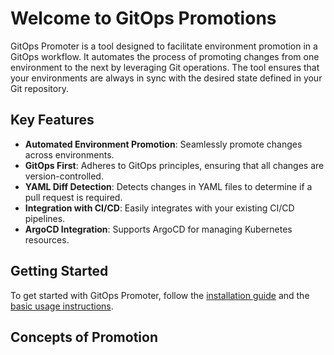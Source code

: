 # Welcome to GitOps Promotions

GitOps Promoter is a tool designed to facilitate environment promotion in a GitOps workflow. It automates the process of promoting changes from one environment to the next by leveraging Git operations. The tool ensures that your environments are always in sync with the desired state defined in your Git repository.

## Key Features

- **Automated Environment Promotion**: Seamlessly promote changes across environments.
- **GitOps First**: Adheres to GitOps principles, ensuring that all changes are version-controlled.
- **YAML Diff Detection**: Detects changes in YAML files to determine if a pull request is required.
- **Integration with CI/CD**: Easily integrates with your existing CI/CD pipelines.
- **ArgoCD Integration**: Supports ArgoCD for managing Kubernetes resources.

## Getting Started

To get started with GitOps Promoter, follow the [installation guide](installation.md) and the [basic usage instructions](getting-started.md).

## Concepts of Promotion
